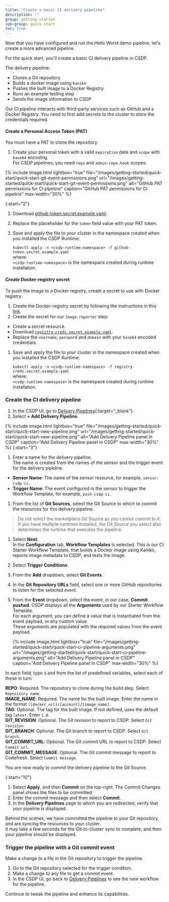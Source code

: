 ```yaml
---
title: "Create a basic CI delivery pipeline"
description: ""
group: getting-started
sub-group: quick-start
toc: true
---
```


Now that you have configured and run the Hello World demo pipeline, let's create a more advanced pipeline.  

For the quick start, you'll create a basic CI delivery pipeline in CSDP.  

The delivery pipeline:  
* Clones a Git repository
* Builds a docker image using `kaniko`
* Pushes the built image to a Docker Registry
* Runs an example testing step
* Sends the image information to CSDP

Our CI pipeline interacts with third-party services such as GitHub and a Docker Registry. You need to first add secrets to the cluster to store the credentials required. 


#### Create a Personal Access Token (PAT)
You must have a PAT to clone the repository. 

1. Create your personal token with a valid `expiration` date and `scope` with `base64` encoding.  
  For CSDP pipelines, you need `repo` and `admin-repo.hook` scopes:  
  
  {% include 
   image.html 
   lightbox="true" 
   file="/images/getting-started/quick-start/quick-start-git-event-permissions.png" 
   url="/images/getting-started/quick-start/quick-start-git-event-permissions.png" 
   alt="GitHub PAT permissions for CI pipeline" 
   caption="GitHub PAT permissions for CI pipeline"
   max-width="30%" 
   %}  

{:start="2"}
1. Download [github-token.secret.example.yaml](https://github.com/eti-codefresh/quickstart_resources/blob/add491550d4a652fc62780173ce4fc9bfba24e58/github-token.secret.example.yaml).  
1. Replace the placeholder for the `token` field value with your PAT token.
1. Save and apply the file to your cluster in the namespace created when you installed the CSDP Runtime:  

   `kubectl apply -n <csdp-runtime-namespace> -f github-token.secret.example.yaml`  
    where:  
      `<csdp-runtime-namespace>` is the namespace created during runtime installation.


#### Create Docker-registry secret

To push the image to a Docker registry, create a secret to use with Docker registry.  

1. Create the Docker-registry secret by following the instructions in this [link](​​https://jamesdefabia.github.io/docs/user-guide/kubectl/kubectl_create_secret_docker-registry/).
1. Create the secret for our `image-reporter` step:  

  * Create a secret resource.
  * Download [`registry-creds.secret.example.yaml`](https://github.com/eti-codefresh/quickstart_resources/blob/add491550d4a652fc62780173ce4fc9bfba24e58/registry-creds.secret.example.yaml).
  * Replace the `username`, `password` and `domain` with your `base64` encoded credentials.
1. Save and apply the file to your cluster in the namespace created when you installed the CSDP Runtime:    

   `kubectl apply -n <csdp-runtime-namespace> -f registry-creds.secret.example.yaml`  
    where:  
      `<csdp-runtime-namespace>` is the namespace created during runtime installation.


### Create the CI delivery pipeline

1. In the CSDP UI, go to [Delivery Pipelines](https://g.codefresh.io/2.0/pipelines){:target="\_blank"}.
1. Select **+ Add Delivery Pipeline**.

  {% include 
   image.html 
   lightbox="true" 
   file="/images/getting-started/quick-start/quick-start-new-pipeline.png" 
   url="/images/getting-started/quick-start/quick-start-new-pipeline.png" 
   alt="Add Delivery Pipeline panel in CSDP" 
   caption="Add Delivery Pipeline panel in CSDP"
   max-width="30%" 
   %}
{:start="3"}
1. Enter a name for the delivery pipeline.  
  The name is created from the names of the sensor and the trigger event for the delivery pipeline.   
  * **Sensor Name**: The name of the sensor resource, for example, `sensor-csdp-ci`.
  * **Trigger Name**: The event configured in the sensor to trigger the Workflow Template, for example, `push-csdp-ci`.
1. From the list of **Git Sources**, select the Git Source to which to commit the resources for this delivery pipeline.  
  > Do not select the marketplace Git Source as you cannot commit to it.   
    If you have multiple runtimes installed, the Git Source you select also determines the runtime that executes the pipeline.
1. Select **Next**.  
  In the **Configuration** tab, **Workflow Templates** is selected. This is our CI Starter Workflow Template, that builds a Docker image using Kaniko, reports image metadata to CSDP, and tests the image.
1. Select **Trigger Conditions**. 
1. From the **Add** dropdown, select **Git Events**.
1. In the **Git Repository URLs** field, select one or more GitHub repositories to listen for the selected event. 
1. From the **Event** dropdown, select the event, in our case, **Commit pushed**.
  CSDP displays all the **Arguments** used by our Starter Workflow Template.    
  For each argument, you can define a value that is instantiated from the event payload, or any custom value.  
  These arguments are populated with the required values from the event payload.  
   
    {% include 
   image.html 
   lightbox="true" 
   file="/images/getting-started/quick-start/quick-start-ci-pipeline-arguments.png" 
   url="/images/getting-started/quick-start/quick-start-ci-pipeline-arguments.png" 
   alt="Add Delivery Pipeline panel in CSDP" 
   caption="Add Delivery Pipeline panel in CSDP"
   max-width="30%" 
   %}
     
  In each field, type `$` and from the list of predefined variables, select each of these in turn:  

  **REPO**: Required. The repository to clone during the build step. Select `Repository name`.  
  **IMAGE_NAME**: Required. The name for the built image. Enter the name in the format `([docker_url]/[account]/[image_name]`.  
  **TAG**: Optional. The tag for the built image. If not defined, uses the default tag `latest`. Enter `1.0`.  
  **GIT_REVISION**: Optional. The Git revision to report to CSDP. Select `Git revision`.  
  **GIT_BRANCH**: Optional. The Git branch to report to CSDP. Select `Git branch`.  
  **GIT_COMMIT_URL**: Optional. The Git commit URL to report to CSDP. Select `Commit url`.  
  **GIT_COMMIT_MESSAGE**: Optional. The Git commit message to report to Codefresh. Select `Commit message`.   
  
  You are now ready to commit the delivery pipeline to the Git Source.  

{:start="10"}
1. Select **Apply**, and then **Commit** on the top-right.
  The Commit Changes panel shows the files to be committed.
1. Enter the commit message and then select **Commit**.
1. In the **Delivery Pipelines** page to which you are redirected, verify that your pipeline is displayed. 

  Behind the scenes, we have committed the pipeline to your Git repository, and are syncing the resources to your cluster.  
  It may take a few seconds for the Git-to-cluster sync to complete, and then your pipeline should be displayed.

### Trigger the pipeline with a Git commit event
Make a change to a file in the Git repository to trigger the pipeline.

1. Go to the Git repository selected for the trigger condition.
1. Make a change to any file to get a commit event.
1. In the CSDP UI, go back to [Delivery Pipelines]((https://g.codefresh.io/2.0/pipelines){:target="\_blank"}) to see the new workflow for the pipeline.  

Continue to tweak the pipeline and enhance its capabilities. 


